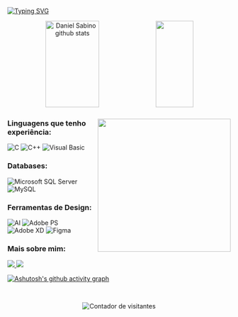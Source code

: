 <!--
<img width=100% src="https://capsule-render.vercel.app/api?type=waving&color=00bfbf&height=120&section=header"/>
-->
<br><br>

[![Typing SVG](https://readme-typing-svg.herokuapp.com/?color=ABBEDB&size=35&center=true&vCenter=true&width=1000&lines=Olá,+me+chamo+Daniel+Sabino!;Bacharel+em+Ciência+da+Computação.;Seja+bem-vindo!;Building+a+beautiful+burrow+🦊🌱)](https://git.io/typing-svg)

<div align="center">  
  <img width="49%" height="195px" src="https://github-readme-stats.vercel.app/api?username=d-sabino&show_icons=true&count_private=true&hide_border=true&title_color=ABBEDB&icon_color=ABBEDB&text_color=ABBEDB&bg_color=0d1117" alt="Daniel Sabino github stats" /> 
  <img width="41%" height="195px" src="https://github-readme-stats.vercel.app/api/top-langs/?username=d-sabino&layout=compact&hide_border=true&title_color=ABBEDB&ABBEDB=00bfbf&bg_color=0d1117" />
</div>

<div>
  <div width="50%" align="right"> <!-- DIV, GIF RAPOSA -->
    <img align="right" height = 300px src="https://user-images.githubusercontent.com/40477679/217058740-d31ccc21-b7cd-4f4e-ad3a-6e068b262fc7.gif" />
  </div>  
  
  <div width="50%" align="left">
<h3 align="left">Linguagens que tenho experiência:</h3>
<p align="left">
  <img alt="C" src="https://img.shields.io/badge/C-0D1117?style=for-the-badge&logo=c&labelColor=0D1117&textColor=0D1117"/>
  <img alt="C++" src="https://img.shields.io/badge/C%2B%2B-0D1117?style=for-the-badge&logo=c%2B%2B&labelColor=0D1117&textColor=0D1117"/>
  <img alt="Visual Basic" src="https://img.shields.io/badge/Visual%20Basic-0D1117?style=for-the-badge&logo=visual-basic&labelColor=0D1117&textColor=0D1117"/>
</p>

<h3 align="left">Databases:</h3>
<p align="left">
  <img alt="Microsoft SQL Server" src="https://img.shields.io/badge/Microsoft%20SQL%20Sever-0D1117?style=for-the-badge&logo=microsoft%20sql%20server&labelColor=0D1117&textColor=0D1117"/>
  <img alt="MySQL" src="https://img.shields.io/badge/mysql-0D1117?style=for-the-badge&logo=mysql&labelColor=0D1117&textColor=0D1117"/>
</p>

<h3 align="left">Ferramentas de Design:</h3>
<p align="left">
  <img alt="AI" src="https://img.shields.io/badge/adobe%20illustrator-0D1117?style=for-the-badge&logo=adobe-illustrator&labelColor=0D1117&textColor=0D1117"/>
  <img alt="Adobe PS" src="https://img.shields.io/badge/adobe%20photoshop-0D1117?style=for-the-badge&logo=adobe-photoshop&labelColor=0D1117&textColor=0D1117"/>
  <img alt="Adobe XD" src="https://img.shields.io/badge/Adobe%20XD-0D1117?style=for-the-badge&logo=Adobe%20XD&labelColor=0D1117&textColor=0D1117"/>
  <img alt="Figma" src="https://img.shields.io/badge/-Figma-0D1117?style=for-the-badge&logo=figma&labelColor=0D1117&textColor=0D1117"/>
</p>

<h3 align="left">Mais sobre mim:</h3>
  <a href="https://www.behance.net/d-sabino">
    <img src = "https://img.shields.io/badge/Behance-0D1117?style=for-the-badge&logo=behance&labelColor=0D1117&textColor=0D1117" />
  </a>

  <a href="https://www.linkedin.com/in/daniel-sabino/">
    <img src = "https://img.shields.io/badge/-LinkedIn-0D1117?style=for-the-badge&logo=linkedin&labelColor=0D1117&textColor=0D1117" target = "_ blank "/>
  </a>
</p>
</div>

</div>


[![Ashutosh's github activity graph](https://github-readme-activity-graph.cyclic.app/graph?username=d-sabino&bg_color=00000000&color=ABBEDB&line=ABBEDB&point=4C6B9E&area=true&hide_border=true)](https://github.com/ashutosh00710/github-readme-activity-graph)

<div align="center">
  <br>
  <p align="center"> <img src="https://komarev.com/ghpvc/?username=d-sabino&color=ABBEDB" alt="Contador de visitantes" /> </p>
<br></div>

<!--
<img width=100% src="https://capsule-render.vercel.app/api?type=waving&color=ABBEDB&height=120&section=footer"/>
-->
